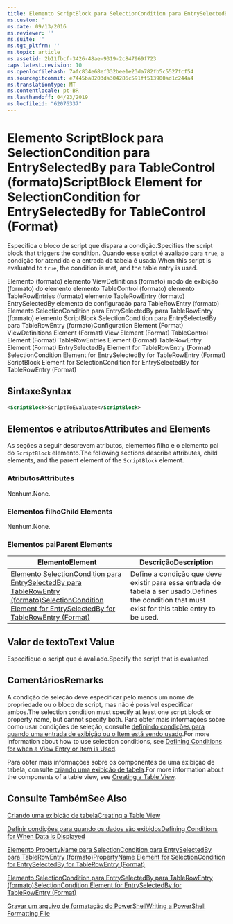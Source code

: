 ```yaml
---
title: Elemento ScriptBlock para SelectionCondition para EntrySelectedBy para TableControl (formato) | Microsoft Docs
ms.custom: ''
ms.date: 09/13/2016
ms.reviewer: ''
ms.suite: ''
ms.tgt_pltfrm: ''
ms.topic: article
ms.assetid: 2b11fbcf-3426-48ae-9319-2c847969f723
caps.latest.revision: 10
ms.openlocfilehash: 7afc834e68ef332bee1e23da782fb5c5527fcf54
ms.sourcegitcommit: e7445ba8203da304286c591ff513900ad1c244a4
ms.translationtype: MT
ms.contentlocale: pt-BR
ms.lasthandoff: 04/23/2019
ms.locfileid: "62076337"
---
```

# <a name="scriptblock-element-for-selectioncondition-for-entryselectedby-for-tablecontrol-format"></a><span data-ttu-id="c0a9b-102">Elemento ScriptBlock para SelectionCondition para EntrySelectedBy para TableControl (formato)</span><span class="sxs-lookup"><span data-stu-id="c0a9b-102">ScriptBlock Element for SelectionCondition for EntrySelectedBy for TableControl (Format)</span></span>

<span data-ttu-id="c0a9b-103">Especifica o bloco de script que dispara a condição.</span><span class="sxs-lookup"><span data-stu-id="c0a9b-103">Specifies the script block that triggers the condition.</span></span> <span data-ttu-id="c0a9b-104">Quando esse script é avaliado para `true`, a condição for atendida e a entrada da tabela é usada.</span><span class="sxs-lookup"><span data-stu-id="c0a9b-104">When this script is evaluated to `true`, the condition is met, and the table entry is used.</span></span>

<span data-ttu-id="c0a9b-105">Elemento (formato) elemento ViewDefinitions (formato) modo de exibição (formato) do elemento elemento TableControl (formato) elemento TableRowEntries (formato) elemento TableRowEntry (formato) EntrySelectedBy elemento de configuração para TableRowEntry (formato) Elemento SelectionCondition para EntrySelectedBy para TableRowEntry (formato) elemento ScriptBlock SelectionCondition para EntrySelectedBy para TableRowEntry (formato)</span><span class="sxs-lookup"><span data-stu-id="c0a9b-105">Configuration Element (Format) ViewDefinitions Element (Format) View Element (Format) TableControl Element (Format) TableRowEntries Element (Format) TableRowEntry Element (Format) EntrySelectedBy Element for TableRowEntry (Format) SelectionCondition Element for EntrySelectedBy for TableRowEntry (Format) ScriptBlock Element for SelectionCondition for EntrySelectedBy for TableRowEntry (Format)</span></span>

## <a name="syntax"></a><span data-ttu-id="c0a9b-106">Sintaxe</span><span class="sxs-lookup"><span data-stu-id="c0a9b-106">Syntax</span></span>

```xml
<ScriptBlock>ScriptToEvaluate</ScriptBlock>
```

## <a name="attributes-and-elements"></a><span data-ttu-id="c0a9b-107">Elementos e atributos</span><span class="sxs-lookup"><span data-stu-id="c0a9b-107">Attributes and Elements</span></span>

<span data-ttu-id="c0a9b-108">As seções a seguir descrevem atributos, elementos filho e o elemento pai do `ScriptBlock` elemento.</span><span class="sxs-lookup"><span data-stu-id="c0a9b-108">The following sections describe attributes, child elements, and the parent element of the `ScriptBlock` element.</span></span>

### <a name="attributes"></a><span data-ttu-id="c0a9b-109">Atributos</span><span class="sxs-lookup"><span data-stu-id="c0a9b-109">Attributes</span></span>

<span data-ttu-id="c0a9b-110">Nenhum.</span><span class="sxs-lookup"><span data-stu-id="c0a9b-110">None.</span></span>

### <a name="child-elements"></a><span data-ttu-id="c0a9b-111">Elementos filho</span><span class="sxs-lookup"><span data-stu-id="c0a9b-111">Child Elements</span></span>

<span data-ttu-id="c0a9b-112">Nenhum.</span><span class="sxs-lookup"><span data-stu-id="c0a9b-112">None.</span></span>

### <a name="parent-elements"></a><span data-ttu-id="c0a9b-113">Elementos pai</span><span class="sxs-lookup"><span data-stu-id="c0a9b-113">Parent Elements</span></span>

|<span data-ttu-id="c0a9b-114">Elemento</span><span class="sxs-lookup"><span data-stu-id="c0a9b-114">Element</span></span>|<span data-ttu-id="c0a9b-115">Descrição</span><span class="sxs-lookup"><span data-stu-id="c0a9b-115">Description</span></span>|
|-------------|-----------------|
|[<span data-ttu-id="c0a9b-116">Elemento SelectionCondition para EntrySelectedBy para TableRowEntry (formato)</span><span class="sxs-lookup"><span data-stu-id="c0a9b-116">SelectionCondition Element for EntrySelectedBy for TableRowEntry (Format)</span></span>](./selectioncondition-element-for-entryselectedby-for-tablecontrol-format.md)|<span data-ttu-id="c0a9b-117">Define a condição que deve existir para essa entrada de tabela a ser usado.</span><span class="sxs-lookup"><span data-stu-id="c0a9b-117">Defines the condition that must exist for this table entry to be used.</span></span>|

## <a name="text-value"></a><span data-ttu-id="c0a9b-118">Valor de texto</span><span class="sxs-lookup"><span data-stu-id="c0a9b-118">Text Value</span></span>

<span data-ttu-id="c0a9b-119">Especifique o script que é avaliado.</span><span class="sxs-lookup"><span data-stu-id="c0a9b-119">Specify the script that is evaluated.</span></span>

## <a name="remarks"></a><span data-ttu-id="c0a9b-120">Comentários</span><span class="sxs-lookup"><span data-stu-id="c0a9b-120">Remarks</span></span>

<span data-ttu-id="c0a9b-121">A condição de seleção deve especificar pelo menos um nome de propriedade ou o bloco de script, mas não é possível especificar ambos.</span><span class="sxs-lookup"><span data-stu-id="c0a9b-121">The selection condition must specify at least one script block or property name, but cannot specify both.</span></span> <span data-ttu-id="c0a9b-122">Para obter mais informações sobre como usar condições de seleção, consulte [definindo condições para quando uma entrada de exibição ou o Item está sendo usado](./defining-conditions-for-displaying-data.md).</span><span class="sxs-lookup"><span data-stu-id="c0a9b-122">For more information about how to use selection conditions, see [Defining Conditions for when a View Entry or Item is Used](./defining-conditions-for-displaying-data.md).</span></span>

<span data-ttu-id="c0a9b-123">Para obter mais informações sobre os componentes de uma exibição de tabela, consulte [criando uma exibição de tabela](./creating-a-table-view.md).</span><span class="sxs-lookup"><span data-stu-id="c0a9b-123">For more information about the components of a table view, see [Creating a Table View](./creating-a-table-view.md).</span></span>

## <a name="see-also"></a><span data-ttu-id="c0a9b-124">Consulte Também</span><span class="sxs-lookup"><span data-stu-id="c0a9b-124">See Also</span></span>

[<span data-ttu-id="c0a9b-125">Criando uma exibição de tabela</span><span class="sxs-lookup"><span data-stu-id="c0a9b-125">Creating a Table View</span></span>](./creating-a-table-view.md)

[<span data-ttu-id="c0a9b-126">Definir condições para quando os dados são exibidos</span><span class="sxs-lookup"><span data-stu-id="c0a9b-126">Defining Conditions for When Data Is Displayed</span></span>](./defining-conditions-for-displaying-data.md)

[<span data-ttu-id="c0a9b-127">Elemento PropertyName para SelectionCondition para EntrySelectedBy para TableRowEntry (formato)</span><span class="sxs-lookup"><span data-stu-id="c0a9b-127">PropertyName Element for SelectionCondition for EntrySelectedBy for TableRowEntry (Format)</span></span>](./propertyname-element-for-selectioncondition-for-entryselectedby-for-tablerowentry-format.md)

[<span data-ttu-id="c0a9b-128">Elemento SelectionCondition para EntrySelectedBy para TableRowEntry (formato)</span><span class="sxs-lookup"><span data-stu-id="c0a9b-128">SelectionCondition Element for EntrySelectedBy for TableRowEntry (Format)</span></span>](./selectioncondition-element-for-entryselectedby-for-tablecontrol-format.md)

[<span data-ttu-id="c0a9b-129">Gravar um arquivo de formatação do PowerShell</span><span class="sxs-lookup"><span data-stu-id="c0a9b-129">Writing a PowerShell Formatting File</span></span>](./writing-a-powershell-formatting-file.md)
